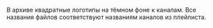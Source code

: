 В архиве квадратные логотипы на тёмном фоне к каналам. Все названия файлов соответствуют названиям каналов из плейлиста.
